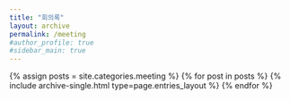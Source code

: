 ```yaml
--- 
title: "회의록"
layout: archive
permalink: /meeting
#author_profile: true
#sidebar_main: true
---
```


{% assign posts = site.categories.meeting %}
{% for post in posts %} {% include archive-single.html type=page.entries_layout %} {% endfor %}
